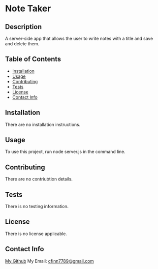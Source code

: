 # Note Taker

  ## Description
  A server-side app that allows the user to write notes with a title and save and delete them.

  ## Table of Contents
  - [Installation](#installation)
  - [Usage](#usage)
  - [Contributing](#contributing)
  - [Tests](#tests)
  - [License](#license)
  - [Contact Info](#contact-info)

  ## Installation
  There are no installation instructions.

  ## Usage
  To use this project, run node server.js in the command line.

  ## Contributing
  There are no contriubtion details.

  ## Tests
  There is no testing information.

  ## License
  There is no license applicable. 

  ## Contact Info
  [My Github](https://github.com/cfinn7789)
  My Email: cfinn7789@gmail.com
